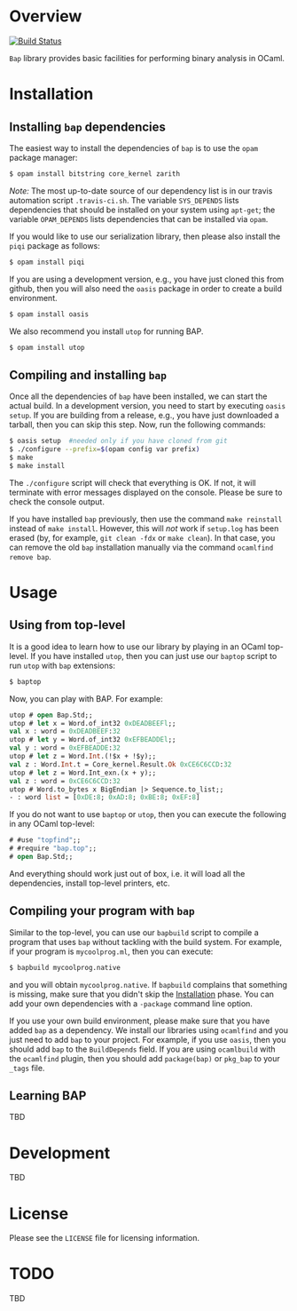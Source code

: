 # Overview

[![Build Status](https://travis-ci.org/BinaryAnalysisPlatform/bap.svg?branch=master)](https://travis-ci.org/BinaryAnalysisPlatform/bap)

`Bap` library provides basic facilities for performing binary analysis in OCaml.

# <a name="Installation"></a>Installation

## Installing `bap` dependencies

The easiest way to install the dependencies of `bap` is to use the `opam`
package manager:

```bash
$ opam install bitstring core_kernel zarith
```

_Note:_ The most up-to-date source of our dependency list is in our travis
automation script `.travis-ci.sh`. The variable `SYS_DEPENDS` lists dependencies
that should be installed on your system using `apt-get`; the variable
`OPAM_DEPENDS` lists dependencies that can be installed via `opam`.

If you would like to use our serialization library, then please also install the
`piqi` package as follows:

```bash
$ opam install piqi
```

If you are using a development version, e.g., you have just cloned this from
github, then you will also need the `oasis` package in order to create a build
environment.

```bash
$ opam install oasis
```

We also recommend you install `utop` for running BAP.  

```bash
$ opam install utop
```

## Compiling and installing `bap`

Once all the dependencies of `bap` have been installed, we can start the actual
build. In a development version, you need to start by executing `oasis setup`.
If you are building from a release, e.g., you have just downloaded a tarball,
then you can skip this step. Now, run the following commands:

```bash
$ oasis setup  #needed only if you have cloned from git
$ ./configure --prefix=$(opam config var prefix)
$ make
$ make install
```

The `./configure` script will check that everything is OK. If not, it will
terminate with error messages displayed on the console. Please be sure to check
the console output.

If you have installed `bap` previously, then use the command `make reinstall`
instead of `make install`. However, this will *not* work if `setup.log` has been
erased (by, for example, `git clean -fdx` or `make clean`). In that case, you
can remove the old `bap` installation manually via the command `ocamlfind remove
bap`.

# Usage

## Using from top-level

It is a good idea to learn how to use our library by playing in an OCaml
top-level. If you have installed `utop`, then you can just use our `baptop`
script to run `utop` with `bap` extensions:

```bash
$ baptop
```

Now, you can play with BAP. For example:

```ocaml
utop # open Bap.Std;;
utop # let x = Word.of_int32 0xDEADBEEFl;;
val x : word = 0xDEADBEEF:32
utop # let y = Word.of_int32 0xEFBEADDEl;;
val y : word = 0xEFBEADDE:32
utop # let z = Word.Int.(!$x + !$y);;
val z : Word.Int.t = Core_kernel.Result.Ok 0xCE6C6CCD:32
utop # let z = Word.Int_exn.(x + y);;
val z : word = 0xCE6C6CCD:32
utop # Word.to_bytes x BigEndian |> Sequence.to_list;;
- : word list = [0xDE:8; 0xAD:8; 0xBE:8; 0xEF:8]
```

If you do not want to use `baptop` or `utop`, then you can execute the following
in any OCaml top-level:

```ocaml
# #use "topfind";;
# #require "bap.top";;
# open Bap.Std;;
```

And everything should work just out of box, i.e. it will load all the
dependencies, install top-level printers, etc.

## Compiling your program with `bap`

Similar to the top-level, you can use our `bapbuild` script to compile a program
that uses `bap` without tackling with the build system. For example, if your
program is `mycoolprog.ml`, then you can execute:

```bash
$ bapbuild mycoolprog.native
```

and you will obtain `mycoolprog.native`. If `bapbuild` complains that something
is missing, make sure that you didn't skip the [Installation](#Installation)
phase. You can add your own dependencies with a `-package` command line option.

If you use your own build environment, please make sure that you have added
`bap` as a dependency. We install our libraries using `ocamlfind` and you just
need to add `bap` to your project. For example, if you use `oasis`, then you
should add `bap` to the `BuildDepends` field. If you are using `ocamlbuild` with
the `ocamlfind` plugin, then you should add `package(bap)` or `pkg_bap` to your
`_tags` file.

## Learning BAP

TBD

# Development

TBD

# License

Please see the `LICENSE` file for licensing information.

# TODO

TBD
